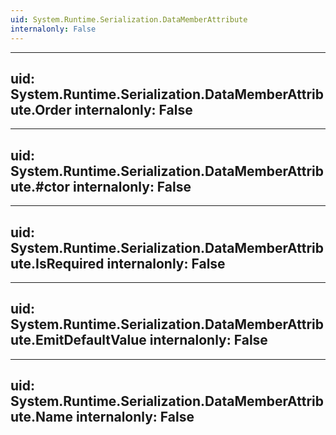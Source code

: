 ```yaml
---
uid: System.Runtime.Serialization.DataMemberAttribute
internalonly: False
---
```


---
uid: System.Runtime.Serialization.DataMemberAttribute.Order
internalonly: False
---

---
uid: System.Runtime.Serialization.DataMemberAttribute.#ctor
internalonly: False
---

---
uid: System.Runtime.Serialization.DataMemberAttribute.IsRequired
internalonly: False
---

---
uid: System.Runtime.Serialization.DataMemberAttribute.EmitDefaultValue
internalonly: False
---

---
uid: System.Runtime.Serialization.DataMemberAttribute.Name
internalonly: False
---
